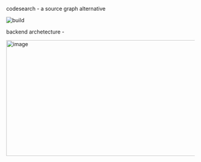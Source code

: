 codesearch - a source graph alternative

![build](https://github.com/zesanrahim/codesearch/actions/workflows/build.yml/badge.svg)

backend archetecture -

<img width="1215" height="310" alt="image" src="https://github.com/user-attachments/assets/5e442f06-985b-48a0-a7f9-00dcd8f77f30" />




